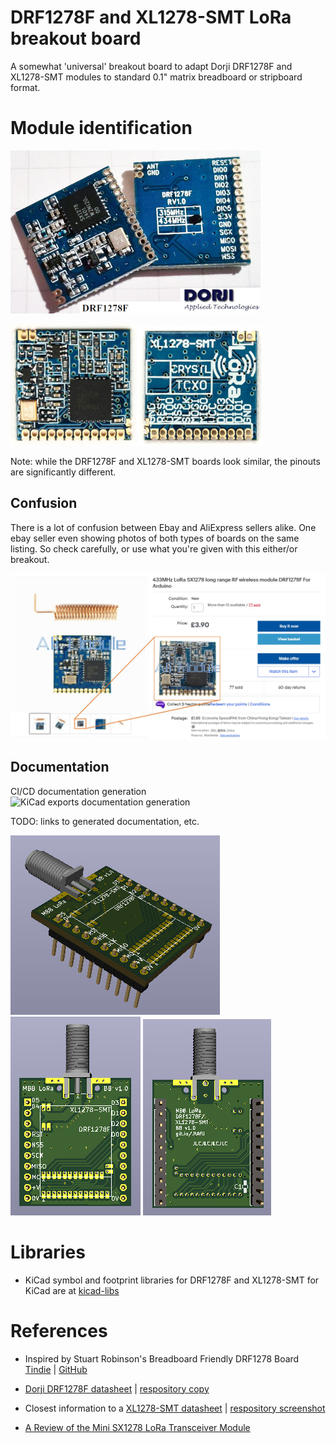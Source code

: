 # DRF1278F and XL1278-SMT LoRa breakout board

A somewhat 'universal' breakout board to adapt Dorji DRF1278F and XL1278-SMT modules to standard 0.1" matrix breadboard or stripboard format.

# Module identification

![DRF1278F](/Docs/DRF1278F-400x.jpg)

![XL1278-SMT-front](/Docs/XL1278-SMT-front-200x.jpg) ![XL1278-SMT-back](/Docs/XL1278-SMT-rear-200x.jpg)

Note: while the DRF1278F and XL1278-SMT boards look similar, the pinouts are significantly different.

## Confusion

There is a lot of confusion between Ebay and AliExpress sellers alike. One ebay seller even showing photos of both types of boards on the same listing. So check carefully, or use what you're given with this either/or breakout.

![Ebay screenshot](/Docs/ebay-hedge-bets.jpg)

## Documentation

CI/CD documentation generation ![KiCad exports documentation generation](https://github.com/matburnham/lora-breakout/actions/workflows/kicad-exports.yml/badge.svg?service=github)

TODO: links to generated documentation, etc.


![3D render](/Docs/Render/3d.png)
![Front render](/Docs/Render/front.png)
![Rear render](/Docs/Render/rear.png)

# Libraries

* KiCad symbol and footprint libraries for DRF1278F and XL1278-SMT for KiCad are at [kicad-libs](https://github.com/matburnham/kicad-libs)

# References

* Inspired by Stuart Robinson's Breadboard Friendly DRF1278 Board [Tindie](https://www.tindie.com/products/stuartsprojects/breadboard-friendly-board-for-dorji-drf1278-module/) | [GitHub](https://github.com/StuartsProjects/Devices/tree/master/Breadboard%20Friendly%20DRF1278%20Board)

* [Dorji DRF1278F datasheet](http://www.dorji.com/docs/data/DRF1278F.pdf) | [respository copy](Docs/DRF1278F.pdf)
* Closest information to a [XL1278-SMT datasheet](http://www.hr-wt.com/html_products/XL1278-SMT-59.html) | [respository screenshot](Docs/screencapture-hr-wt-html-products-XL1278-SMT-59-html-2021-02-26-15_49_33.png)

* [A Review of the Mini SX1278 LoRa Transceiver Module](https://www.electroschematics.com/rf-radio-frequency/)
